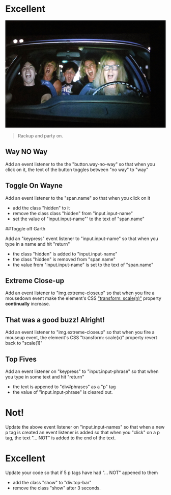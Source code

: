 # Excellent

![:image](public/images/bohemians.jpg)

> Rackup and party on.

## Way **NO** Way

Add an event listener to the the "button.way-no-way" so that when you click on it, the text of the button toggles between "no way" to "way"

## Toggle On Wayne

Add an event listener to the "span.name" so that when you click on it 
- add the class "hidden" to it
- remove the class class "hidden" from "input.input-name"
- set the value of "input.input-name"' to the text of "span.name"

##Toggle off Garth

Add an "keypress" event listener to "input.input-name" so that when you type in a name and hit "return" 
- the class "hidden" is added to "input.input-name"
- the class "hidden" is removed from "span.name"
- the value from "input.input-name" is set to the text of "span.name"

## Extreme Close-up

Add an event listener to "img.extreme-closeup" so that when you fire a mousedown event make the element's CSS ["transform: scale(n)"](https://developer.mozilla.org/en-US/docs/Web/CSS/transform#scale) property __continually__ increase.

## That was a good buzz! Alright!

Add an event listener to "img.extreme-closeup" so that when you fire a mouseup event, the element's CSS "transform: scale(x)" property revert back to "scale(1)"

## Top Fives

Add an event listener on "keypress" to "input.input-phrase" so that when you type in some text and hit "return" 
- the text is appened to "div#phrases" as a "p" tag
- the value of "input.input-phrase" is cleared out.

# Not!

Update the above event listener on "input.input-names" so that when a new p tag is created an event listener is added so that when you "click" on a p tag, the text "... NOT" is added to the end of the text.

# Excellent

Update your code so that if 5 p tags have had "... NOT" appened to them
- add the class "show" to "div.top-bar"
- remove the class "show" after 3 seconds.
